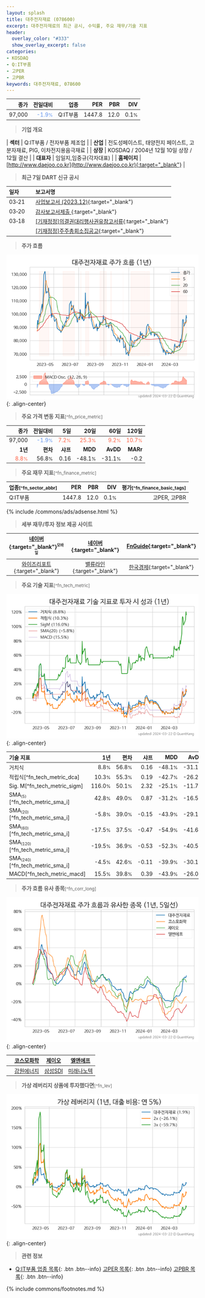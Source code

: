 ```yaml
---
layout: splash
title: 대주전자재료 (078600)
excerpt: 대주전자재료의 최근 공시, 수익률, 주요 재무/기술 지표
header:
  overlay_color: "#333"
  show_overlay_excerpt: false
categories:
- KOSDAQ
- Q:IT부품
- 고PER
- 고PBR
keywords: 대주전자재료, 078600
---
```


| **종가** | **전일대비** | **업종** | **PER** | **PBR** | **DIV** |
| -------: | -----------: | -------: | ------: | ------: | ------: |
| 97,000 | <span style="color: cornflowerblue">-1.9<small>%</small></span> | Q:IT부품 | 1447.8 | 12.0 | 0.1<small>%</small> |

<!-- more -->


> **기업 개요**<a id="company"></a>

| <span style="white-space:nowrap;">**섹터**</span> | Q:IT부품 / 전자부품 제조업 |
| <span style="white-space:nowrap;">**산업**</span> | 전도성페이스트, 태양전지 페이스트, 고분자재료, PIG, 이차전지용음극재료 |
| <span style="white-space:nowrap;">**상장**</span> | KOSDAQ / 2004년 12월 10일 상장 / 12월 결산 |
| <span style="white-space:nowrap;">**대표자**</span> | 임일지,임중규(각자대표) |
| <span style="white-space:nowrap;">**홈페이지**</span> | [http://www.daejoo.co.kr](http://www.daejoo.co.kr){:target="_blank"} |


> **최근 7일 DART 신규 공시**<a id="dart"></a>

| **일자** |      | **보고서명** |
| :------- | :--- | :----------- |
| 03&#x2011;21 | | [사업보고서 (2023.12)](https://dart.fss.or.kr/dsaf001/main.do?rcpNo=20240321001455){:target="_blank"} |
| 03&#x2011;20 | | [감사보고서제출              ](https://dart.fss.or.kr/dsaf001/main.do?rcpNo=20240320902072){:target="_blank"} |
| 03&#x2011;18 | | [[기재정정]의결권대리행사권유참고서류](https://dart.fss.or.kr/dsaf001/main.do?rcpNo=20240318000354){:target="_blank"} |
|  | | [[기재정정]주주총회소집공고](https://dart.fss.or.kr/dsaf001/main.do?rcpNo=20240318000343){:target="_blank"} |


> **주가 흐름**<a id="price"></a>

![078600](/stock/images/078600.png){: .align-center}


> **주요 가격 변동 지표**<small>[^fn_price_metric]</small>

| **종가** | **전일대비** | **5일** | **20일** | **60일** | **120일** |
| -------: | -----------: | ------: | -------: | -------: | --------: |
| 97,000 | <span style="color: cornflowerblue">-1.9<small>%</small></span> | <span style="color: tomato">7.2<small>%</small></span> | <span style="color: tomato">25.3<small>%</small></span> | <span style="color: tomato">9.2<small>%</small></span> | <span style="color: tomato">10.7<small>%</small></span> |
| **1년** | **편차** | **샤프** | **MDD** | **AvDD** | **MARr** |
| <span style="color: tomato">8.8<small>%</small></span> | 56.8<small>%</small> | 0.16 | -48.1<small>%</small> | -31.1<small>%</small> | -0.2 |


> **주요 재무 지표**<small>[^fn_finance_metric]</small>

| **업종**<small>[^fn_sector_abbr]</small> | **PER** | **PBR** | **DIV** | **평가**<small>[^fn_finance_basic_tags]</small> |
| :--------------------------------------- | ------: | ------: | ------: | ----------------------------------------------: |
| Q:IT부품 | 1447.8 | 12.0 | 0.1<small>%</small> | 고PER, 고PBR |



{% include /commons/ads/adsense.html %}

> **세부 재무/투자 정보 제공 사이트**

| [네이버](https://m.stock.naver.com/domestic/stock/078600/finance/summary){:target="_blank"}<sup><small>모바일</small></sup> | [네이버](https://finance.naver.com/item/coinfo.naver?code=078600){:target="_blank"} | [FnGuide](https://comp.fnguide.com/SVO2/ASP/SVD_Invest.asp?gicode=A078600&MenuYn=Y){:target="_blank"} |
| :---: | :---: | :---: |
| [와이즈리포트](https://comp.wisereport.co.kr/company/c1040001.aspx?cmp_cd=078600){:target="_blank"} | [밸류라인](https://www.valueline.co.kr/finance/summary/078600){:target="_blank"} | [한국경제](https://markets.hankyung.com/stock/078600/financial-summary){:target="_blank"} |


> **주요 기술 지표**<small>[^fn_tech_metric]</small>


![078600](/stock/images/078600_tech.png){: .align-center}

| **기술 지표** | **1년** | **편차** | **샤프** | **MDD** | **AvDD** |
| :------------ | ------: | -----------: | -------: | ------: | -------: |
| 거치식 | 8.8<small>%</small> | 56.8<small>%</small> | 0.16 | -48.1<small>%</small> | -31.1<small>%</small> |
| 적립식[^fn_tech_metric_dca] | 10.3<small>%</small> | 55.3<small>%</small> | 0.19 | -42.7<small>%</small> | -26.2<small>%</small> |
| Sig. M[^fn_tech_metric_sigm] | 116.0<small>%</small> | 50.1<small>%</small> | 2.32 | -25.1<small>%</small> | -11.7<small>%</small> |
| SMA<small><sub>(5)</sub></small>[^fn_tech_metric_sma_i] | 42.8<small>%</small> | 49.0<small>%</small> | 0.87 | -31.2<small>%</small> | -16.5<small>%</small> |
| SMA<small><sub>(20)</sub></small>[^fn_tech_metric_sma_i] | -5.8<small>%</small> | 39.0<small>%</small> | -0.15 | -43.9<small>%</small> | -29.1<small>%</small> |
| SMA<small><sub>(60)</sub></small>[^fn_tech_metric_sma_i] | -17.5<small>%</small> | 37.5<small>%</small> | -0.47 | -54.9<small>%</small> | -41.6<small>%</small> |
| SMA<small><sub>(120)</sub></small>[^fn_tech_metric_sma_i] | -19.5<small>%</small> | 36.9<small>%</small> | -0.53 | -52.3<small>%</small> | -40.5<small>%</small> |
| SMA<small><sub>(240)</sub></small>[^fn_tech_metric_sma_i] | -4.5<small>%</small> | 42.6<small>%</small> | -0.11 | -39.9<small>%</small> | -30.1<small>%</small> |
| MACD[^fn_tech_metric_macd] | 15.5<small>%</small> | 39.8<small>%</small> | 0.39 | -43.9<small>%</small> | -26.0<small>%</small> |


> **주가 흐름 유사 종목**<a id="corr"></a><small>[^fn_corr_long]</small>

![078600](/stock/images/078600_corr.png){: .align-center}

|       | [코스모화학](/005420/) | [제이오](/418550/) | [엘앤에프](/066970/) |
| :---: | :------------------------------------: | :------------------------------------: | :------------------------------------: |
|       | [강원에너지](/114190/) | [삼성SDI](/006400/) | [미래나노텍](/095500/) |


> **가상 레버리지 상품에 투자했다면**<a id="2x"></a><small>[^fn_lev]</small>

![078600](/stock/images/078600_2x.png){: .align-center}


> **관련 정보**

- [Q:IT부품 업종 목록](/stats/sector/kosdaq_업종_IT부품_종목/){: .btn .btn--info} [고PER 목록](/fn/fn_high_per/){: .btn .btn--info} [고PBR 목록](/fn/fn_high_pbr/){: .btn .btn--info}

{% include commons/footnotes.md %}